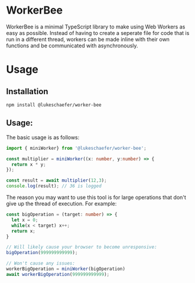 # WorkerBee

WorkerBee is a minimal TypeScript library to make using Web Workers as easy as possible. 
Instead of having to create a seperate file for code that is run in a different thread, 
workers can be made inline with their own functions and be communicated with asynchronously.

# Usage

## Installation

```npm install @lukeschaefer/worker-bee```
    
## Usage:

The basic usage is as follows:

```typescript
import { miniWorker} from '@lukeschaefer/worker-bee';

const multiplier = miniWorker((x: number, y:number) => {
  return x * y;
});

const result = await multiplier(12,3);
console.log(result); // 36 is logged
```

The reason you may want to use this tool is for large operations that don't give up the thread of execution. 
For example:

```typescript
const bigOperation = (target: number) => {
  let x = 0;
  while(x < target) x++;
  return x;
}

// Will likely cause your browser to become unresponsive:
bigOperation(999999999999);

// Won't cause any issues:
workerBigOperation = miniWorker(bigOperation)
await workerBigOperation(999999999999);
```